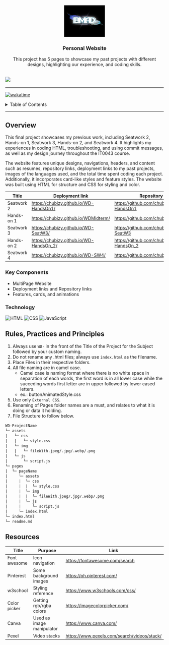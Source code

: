 <a name="readme-top">

<br/>

<br />
<div align="center">
  <a href="https://github.com/chubizy/">
  <!-- TODO: If you want to add logo or banner you can add it here -->
    <img src="./assets/img/Bloogoo_Dantic.png" alt="" width="130" height="100">
  </a>
<!-- TODO: Change Title to the name of the title of your Project -->
  <h3 align="center">Personal Website</h3>
</div>
<!-- TODO: Make a short description -->
<div align="center">
  This project has 5 pages to showcase my past projects with different designs, highlighting our experience, and coding skills.
</div>

<br />

<!-- TODO: Change the zyx-0314 into your github username  -->
<!-- TODO: Change the WD-Template-Project into the same name of your folder -->
![](https://visit-counter.vercel.app/counter.png?page=chubizy/Wd-Finals)

---

<a href="https://wakatime.com/badge/user/018ee58b-357b-4f61-b0ad-d2546ca042bf/project/c0d92dbf-fffa-4641-a7db-b176b13001b8"><img src="https://wakatime.com/badge/user/018ee58b-357b-4f61-b0ad-d2546ca042bf/project/c0d92dbf-fffa-4641-a7db-b176b13001b8.svg" alt="wakatime"></a>
<br />

<!-- TODO: If you want to add more layers for your readme -->
<details>
  <summary>Table of Contents</summary>
  <ol>
    <li>
      <a href="#overview">Overview</a>
      <ol>
        <li>
          <a href="#key-components">Key Components</a>
        </li>
        <li>
          <a href="#technology">Technology</a>
        </li>
      </ol>
    </li>
    <li>
      <a href="#rule,-practices-and-principles">Rules, Practices and Principles</a>
    </li>
    <li>
      <a href="#resources">Resources</a>
    </li>
  </ol>
</details>

---

## Overview

<!-- TODO: To be changed -->
<!-- The following are just sample -->
This final project showcases my previous work, including Seatwork 2, Hands-on 1, Seatwork 3, Hands-on 2, and Seatwork 4. It highlights my experiences in coding HTML, troubleshooting, and using commit messages, as well as my design journey throughout the IT0043 course.

The website features unique designs, navigations, headers, and content such as resumes, repository links, deployment links to my past projects, images of the languages used, and the total time spent coding each project. Additionally, it incorporates card-like styles and feature styles. The website was built using HTML for structure and CSS for styling and color.

| Title | Deployment link | Repository link |
|-|-|-|
| Seatwork 2 | https://chubizy.github.io/WD-HandsOn1/ | https://github.com/chubizy/WD-HandsOn1 |
| Hands-on 1 | https://chubizy.github.io/WDMidterm/ | https://github.com/chubizy/WDMidterm |
| Seatwork 3 | https://chubizy.github.io/WD-SeatW3/ | https://github.com/chubizy/WD-SeatW3 |
| Hands-on 2 | https://chubizy.github.io/WD-HandsOn_2/ | https://github.com/chubizy/WD-HandsOn_2 |
| Seatwork 4 | https://chubizy.github.io/WD-SW4/ | https://github.com/chubizy/WD-SW4 |


### Key Components
<!-- TODO: List of Key Components -->
<!-- The following are just sample -->
- MultiPage Website
- Deployment links and Repository links
- Features, cards, and animations

### Technology
<!-- TODO: List of Technology Used -->
![HTML](https://img.shields.io/badge/HTML-E34F26?style=for-the-badge&logo=html5&logoColor=white)
![CSS](https://img.shields.io/badge/CSS-1572B6?style=for-the-badge&logo=css3&logoColor=white)
![JavaScript](https://img.shields.io/badge/JavaScript-F7DF1E?style=for-the-badge&logo=javascript&logoColor=white)

## Rules, Practices and Principles
1. Always use `WD-` in the front of the Title of the Project for the Subject followed by your custom naming.
2. Do not rename any .html files; always use `index.html` as the filename.
3. Place Files in their respective folders.
4. All file naming are in camel case.
   - Camel case is naming format where there is no white space in separation of each words, the first word is in all lower case while the succeding words first letter are in upper followed by lower cased letters.
   - ex.: buttonAnimatedStyle.css
5. Use only `External CSS`.
6. Renaming of Pages folder names are a must, and relates to what it is doing or data it holding.
7. File Structure to follow below.

```
WD-ProjectName
└─ assets
|   └─ css
|   |   └─ style.css
|   └─ img
|   |   └─ fileWith.jpeg/.jpg/.webp/.png
|   └─ js
|       └─ script.js
└─ pages
|  └─ pageName
|     └─ assets
|     |  └─ css
|     |  |  └─ style.css
|     |  └─ img
|     |  |  └─ fileWith.jpeg/.jpg/.webp/.png
|     |  └─ js
|     |     └─ script.js
|     └─ index.html
└─ index.html
└─ readme.md
```

## Resources

<!-- TODO: Add References -->
| Title | Purpose | Link |
|-|-|-|
| Font awesome | Icon navigation | https://fontawesome.com/search |
| Pinterest | Some background images | https://ph.pinterest.com/ |
| w3school | Styling reference | https://www.w3schools.com/css/ |
| Color picker | Getting rgb/rgba colors | https://imagecolorpicker.com/ |
| Canva | Used as image manipulator | https://www.canva.com/ |
| Pexel | Video stacks | https://www.pexels.com/search/videos/stack/ |